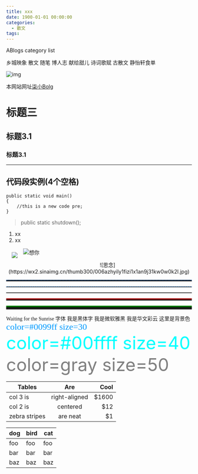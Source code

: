```yaml
---
title: xxx
date: 1900-01-01 00:00:00
categories:
  - 散文
tags: 
---
```


ABlogs category list

乡城映象
散文
随笔
博人志
献给甜儿
诗词歌赋
古散文
静怡轩食单

<!-- more -->

![img](/imgs/1501298595409.jpg)

本网站网址[柒小Bolg](http://qixiao.me)

# 标题三
## 标题3.1
### 标题3.1
---
## 代码段实例(4个空格) ##

    public static void main()
    {
        //this is a new code pre;
    }

> public static shutdown();

1. xx
2. xx

<img src="/imgs/1501298595409.jpg" style="float:left;padding: 5px 5px 5px 5px; margin: 5px 10px 5px 10px;">

![想你](/imgs/1501298595409.jpg)

<div align=center>
![思念](https://wx2.sinaimg.cn/thumb300/006azhyily1fizi1x1an9j31kw0w0k2l.jpg)
</div>

<hr style=" height:2px;border:none;border-top:2px dotted #185598;" />

<hr style="height:1px;border:none;border-top:1px dashed #0066CC;" />

<hr style="height:1px;border:none;border-top:1px solid #555555;" />

<hr style="height:3px;border:none;border-top:3px double red;" />

<hr style="height:5px;border:none;border-top:5px ridge green;" />

<font style="font-family: 'Waiting for the Sunrise', cursive;">Waiting for the Sunrise 字体</font>
<font face="黑体">我是黑体字</font>
<font face="微软雅黑">我是微软雅黑</font>
<font face="STCAIYUN">我是华文彩云</font>
<font bgcolor=00ff00>这里是背景色</font>
<font color=#0099ff size=5 face="黑体">color=#0099ff size=30</font>
<font color=#00ffff size=10>color=#00ffff size=40</font>
<font color=gray size=20>color=gray size=50</font>

| Tables        | Are           | Cool  |
| ------------- |:-------------:| -----:|
| col 3 is      | right-aligned | $1600 |
| col 2 is      | centered      |   $12 |
| zebra stripes | are neat      |    $1 |

dog | bird | cat
----|------|----
foo | foo  | foo
bar | bar  | bar
baz | baz  | baz